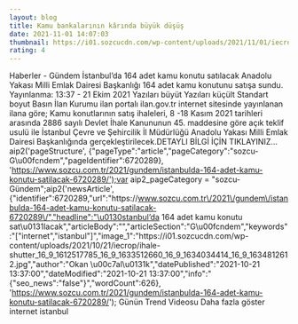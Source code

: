 ```yaml
--- 
layout: blog
title: Kamu bankalarının kârında büyük düşüş
date: 2021-11-01 14:07:03
thumbnail: https://i01.sozcucdn.com/wp-content/uploads/2021/11/01/iecrop/para-34-depo_16_9_1596797960_16_9_1605764308_16_9_1619783538_16_9_1635775607-670x371.jpg
rating: 4
---
```

   Haberler - Gündem İstanbul’da 164 adet kamu konutu satılacak Anadolu Yakası Milli Emlak Dairesi Başkanlığı 164 adet kamu konutunu satışa sundu.        Yayınlanma: 13:37 - 21 Ekim 2021                  Yazıları büyüt Yazıları küçült Standart boyut         Basın İlan Kurumu ilan portalı ilan.gov.tr internet sitesinde yayınlanan ilana göre; Kamu konutlarının satış ihaleleri, 8 -18 Kasım 2021 tarihleri arasında 2886 sayılı Devlet İhale Kanununun 45. maddesine göre açık teklif usulü ile İstanbul Çevre ve Şehircilik İl Müdürlüğü Anadolu Yakası Milli Emlak Dairesi Başkanlığında gerçekleştirilecek.DETAYLI BİLGİ İÇİN TIKLAYINIZ… aip2('pageStructure', {"pageType":"article","pageCategory":"sozcu-G\u00fcndem","pageIdentifier":6720289}, 'https://www.sozcu.com.tr/2021/gundem/istanbulda-164-adet-kamu-konutu-satilacak-6720289/');var aip2_pageCategory = "sozcu-Gündem";aip2('newsArticle', {"identifier":6720289,"url":"https:\/\/www.sozcu.com.tr\/2021\/gundem\/istanbulda-164-adet-kamu-konutu-satilacak-6720289\/","headline":"\u0130stanbul’da 164 adet kamu konutu sat\u0131lacak","articleBody":"","articleSection":"G\u00fcndem","keywords":"[\"internet\",\"istanbul\"]","image_1":"https:\/\/i01.sozcucdn.com\/wp-content\/uploads\/2021\/10\/21\/iecrop\/ihale-shutter_16_9_1612517785_16_9_1633512660_16_9_1634034414_16_9_1634812612.jpg","author":"Okan \u00c7al\u0131k","datePublished":"2021-10-21 13:37:00","dateModified":"2021-10-21 13:37:00","info":"{\"seo_news\":\"false\"}","wordCount":626}, 'https://www.sozcu.com.tr/2021/gundem/istanbulda-164-adet-kamu-konutu-satilacak-6720289/');  Günün Trend Videosu   Daha fazla göster   internet istanbul   